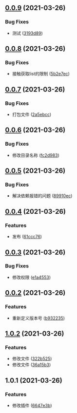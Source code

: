 ## [0.0.9](https://github.com/liuqh0609/changlog-action/compare/v0.0.8...v0.0.9) (2021-03-26)


### Bug Fixes

* 测试 ([3193d89](https://github.com/liuqh0609/changlog-action/commit/3193d89a5835b7d57ed618305180d8a10c2800fb))

## [0.0.8](https://github.com/liuqh0609/changlog-action/compare/v0.0.7...v0.0.8) (2021-03-26)


### Bug Fixes

* 接触获取list的限制 ([5b2e7ec](https://github.com/liuqh0609/changlog-action/commit/5b2e7ec0ff57b80c7e551193b6cefeee0060bb53))

## [0.0.7](https://github.com/liuqh0609/changlog-action/compare/v0.0.6...v0.0.7) (2021-03-26)


### Bug Fixes

* 打包文件 ([2a5ebcc](https://github.com/liuqh0609/changlog-action/commit/2a5ebcc610a71e3f56760ca9202a56a32966f73c))

## [0.0.6](https://github.com/metcalfc/changelog-generator/compare/v0.0.5...v0.0.6) (2021-03-26)


### Bug Fixes

* 修改目录名称 ([fc2d983](https://github.com/metcalfc/changelog-generator/commit/fc2d983e8ebe72481a7a6094c64530a592e9374a))

## [0.0.5](https://github.com/metcalfc/changelog-generator/compare/v0.0.4...v0.0.5) (2021-03-26)


### Bug Fixes

* 解决依赖报错的问题 ([89910ec](https://github.com/metcalfc/changelog-generator/commit/89910ec0bec97b68ccd2eacfdfec5ade84ce9314))

## [0.0.4](https://github.com/metcalfc/changelog-generator/compare/v0.0.3...v0.0.4) (2021-03-26)


### Features

* 发布 ([61ccc76](https://github.com/metcalfc/changelog-generator/commit/61ccc766d725cae5646d1e06a05919b8bd921eec))

## [0.0.3](https://github.com/metcalfc/changelog-generator/compare/v0.0.2...v0.0.3) (2021-03-26)


### Bug Fixes

* 修改权限 ([e1a4553](https://github.com/metcalfc/changelog-generator/commit/e1a4553ee16da9cd301011c8f17d58c0853bb7a0))

## [0.0.2](https://github.com/metcalfc/changelog-generator/compare/v1.0.2...v0.0.2) (2021-03-26)


### Features

* 重新定义版本号 ([b932235](https://github.com/metcalfc/changelog-generator/commit/b9322358a535e40ea3d017549afd2cb886a0fad3))

## [1.0.2](https://github.com/metcalfc/changelog-generator/compare/v1.0.1...v1.0.2) (2021-03-26)


### Features

* 修改文件 ([322b525](https://github.com/metcalfc/changelog-generator/commit/322b525dcf520940e4898005e70405d57ab68aec))
* 修改文件 ([36a15b3](https://github.com/metcalfc/changelog-generator/commit/36a15b3e5c61b34f99b2e629e343868f6b4962f3))

## 1.0.1 (2021-03-26)


### Features

* 修改插件 ([6647e3b](https://github.com/metcalfc/changelog-generator/commit/6647e3b2bc9f89bf94cba431e3d618a7a8127265))


